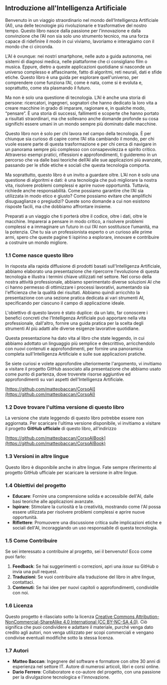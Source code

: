 ## Introduzione all'Intelligenza Artificiale

Benvenuto in un viaggio straordinario nel mondo dell’Intelligenza Artificiale (AI), una delle tecnologie più rivoluzionarie e trasformative del nostro tempo. Questo libro nasce dalla passione per l’innovazione e dalla convinzione che l’AI non sia solo uno strumento tecnico, ma una forza capace di ridefinire il modo in cui viviamo, lavoriamo e interagiamo con il mondo che ci circonda.

L’AI è ovunque: nei nostri smartphone, nelle auto a guida autonoma, nei sistemi di diagnosi medica, nelle piattaforme che ci consigliano film o musica. Eppure, dietro a queste applicazioni quotidiane si nasconde un universo complesso e affascinante, fatto di algoritmi, reti neurali, dati e sfide etiche. Questo libro è una guida per esplorare quell'universo, per comprendere come funziona l’AI, come è nata, come si è evoluta e, soprattutto, come sta plasmando il futuro.

Ma non è solo una questione di tecnologia. L’AI è anche una storia di persone: ricercatori, ingegneri, sognatori che hanno dedicato la loro vita a creare macchine in grado di imparare, ragionare e, in qualche modo, “pensare”. È una storia di successi, fallimenti e scoperte che hanno portato a risultati straordinari, ma che sollevano anche domande profonde su cosa significhi essere umani in un mondo sempre più dominato dalle macchine.

Questo libro non è solo per chi lavora nel campo della tecnologia. È per chiunque sia curioso di capire come l’AI stia cambiando il mondo, per chi vuole essere parte di questa trasformazione e per chi cerca di navigare in un panorama sempre più complesso con consapevolezza e spirito critico. Attraverso esempi pratici, riflessioni e approfondimenti, ti guideremo in un percorso che va dalle basi teoriche dell’AI alle sue applicazioni più avanzate, passando per le sfide etiche e sociali che questa tecnologia comporta.

Ma soprattutto, questo libro è un invito a guardare oltre. L’AI non è solo una questione di algoritmi e dati: è una tecnologia che può migliorare la nostra vita, risolvere problemi complessi e aprire nuove opportunità. Tuttavia, richiede anche responsabilità. Come possiamo garantire che l’AI sia utilizzata in modo etico e giusto? Come possiamo evitare che amplifichi disuguaglianze o pregiudizi? Queste sono domande a cui non esistono risposte facili, ma che dobbiamo affrontare insieme.

Preparati a un viaggio che ti porterà oltre il codice, oltre i dati, oltre le macchine. Imparerai a pensare in modo critico, a risolvere problemi complessi e a immaginare un futuro in cui l’AI non sostituisce l’umanità, ma la potenzia. Che tu sia un professionista esperto o un curioso alle prime armi, spero che queste pagine ti ispirino a esplorare, innovare e contribuire a costruire un mondo migliore.

### 1.1 Come nasce questo libro

In risposta alla rapida diffusione di prodotti basati sull'Intelligenza Artificiale, abbiamo elaborato una presentazione che ripercorre l'evoluzione di questa tecnologia e illustra i termini chiave utilizzati nel settore. Nel corso della nostra attività professionale, abbiamo sperimentato diverse soluzioni AI che ci hanno permesso di ottimizzare i processi lavorativi, aumentando sia l'efficienza che la qualità dei risultati. Abbiamo quindi arricchito la presentazione con una sezione pratica dedicata ai vari strumenti AI, specificando per ciascuno il campo di applicazione ideale.

L'obiettivo di questo lavoro è stato duplice: da un lato, far conoscere i benefici concreti che l'Intelligenza Artificiale può apportare nella vita professionale, dall'altro, fornire una guida pratica per la scelta degli strumenti AI più adatti alle diverse esigenze lavorative quotidiane.

Questa presentazione ha dato vita al libro che state leggendo, in cui abbiamo adottato un linguaggio più semplice e descrittivo, arricchendolo con nuovi contenuti e approfondimenti, per fornire una panoramica completa sull'Intelligenza Artificiale e sulle sue applicazioni pratiche.

Se siete curiosi e volete approfondire ulteriormente l'argomento, vi invitiamo a visitare il progetto GitHub associato alla presentazione che abbiamo usato come punto di partenza, dove troverete risorse aggiuntive ed approfondimenti su vari aspetti dell'Intelligenza Artificiale.

[https://github.com/matteobaccan/CorsoAI](https://github.com/matteobaccan/CorsoAI)

### 1.2 Dove trovare l'ultima versione di questo libro

La versione che state leggendo di questo libro potrebbe essere non aggiornata. Per scaricare l'ultima versione disponibile, vi invitiamo a visitare il progetto **GitHub ufficiale** di questo libro, all'indirizzo

[https://github.com/matteobaccan/CorsoAIBook](https://github.com/matteobaccan/CorsoAIBook)

### 1.3 Versioni in altre lingue

Questo libro è disponibile anche in altre lingue. Fate sempre riferimento al progetto GitHub ufficiale per scaricare la versione in altre lingue.

### 1.4 Obiettivi del progetto

- **Educare**: Fornire una comprensione solida e accessibile dell'AI, dalle basi teoriche alle applicazioni avanzate.
- **Ispirare**: Stimolare la curiosità e la creatività, mostrando come l'AI possa essere utilizzata per risolvere problemi complessi e aprire nuove opportunità.
- **Riflettere**: Promuovere una discussione critica sulle implicazioni etiche e sociali dell'AI, incoraggiando un uso responsabile di questa tecnologia.

### 1.5 Come Contribuire

Se sei interessato a contribuire al progetto, sei il benvenuto! Ecco come puoi farlo:

1. **Feedback**: Se hai suggerimenti o correzioni, apri una *issue* su GitHub o invia una pull request.
2. **Traduzioni**: Se vuoi contribuire alla traduzione del libro in altre lingue, contattaci.
3. **Contenuti**: Se hai idee per nuovi capitoli o approfondimenti, condividile con noi.

### 1.6 Licenza

Questo progetto è rilasciato sotto la licenza [Creative Commons Attribution-NonCommercial-ShareAlike 4.0 International (CC BY-NC-SA 4.0)](https://creativecommons.org/licenses/by-nc-sa/4.0/). Ciò significa che puoi condividere e adattare il materiale, purché venga dato credito agli autori, non venga utilizzato per scopi commerciali e vengano condivise eventuali modifiche sotto la stessa licenza.

### 1.7 Autori

- **Matteo Baccan**: Ingegnere del software e formatore con oltre 30 anni di esperienza nel settore IT. Autore di numerosi articoli, libri e corsi online.
- **Dario Ferrero**: Collaboratore e co-autore del progetto, con una passione per la divulgazione tecnologica e l'innovazione.
